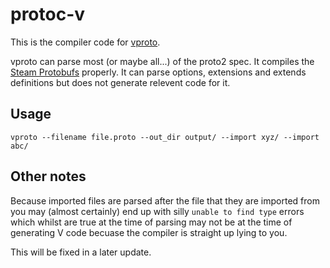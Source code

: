 # protoc-v

This is the compiler code for [vproto](https://github.com/emily33901/vproto).

vproto can parse most (or maybe all...) of the proto2 spec. It compiles the [Steam Protobufs](https://github.com/SteamDatabase/Protobufs) properly. It can parse options, extensions and extends definitions but does not generate relevent code for it.

## Usage

```
vproto --filename file.proto --out_dir output/ --import xyz/ --import abc/
```

## Other notes
Because imported files are parsed after the file that they are imported from you may (almost certainly)
end up with silly `unable to find type` errors which whilst are true at the time of parsing may not be
at the time of generating V code becuase the compiler is straight up lying to you. 

This will be fixed in a later update.